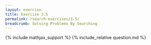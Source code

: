 ```yaml
---
layout: exercise
title: Exercise 3.5
permalink: /search-exercises/3-5/
breadcrumb: Solving Problems By Searching
---
```


{% include mathjax_support %}
{% include_relative question.md %}
